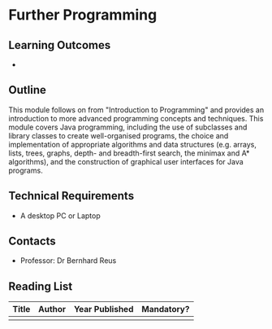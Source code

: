 # Further Programming

## Learning Outcomes

* 
## Outline

This module follows on from "Introduction to Programming" and provides an introduction to more advanced programming concepts and techniques. This module covers Java programming, including the use of subclasses and library classes to create well-organised programs, the choice and implementation of appropriate algorithms and data structures \(e.g. arrays, lists, trees, graphs, depth- and breadth-first search, the minimax and A\* algorithms\), and the construction of graphical user interfaces for Java programs.

## Technical Requirements

* A desktop PC or Laptop

## Contacts

* Professor:  Dr Bernhard Reus

## Reading List

| Title | Author | Year Published | Mandatory? |
| :--- | :--- | :--- | :--- |
|  |  |  |  |





